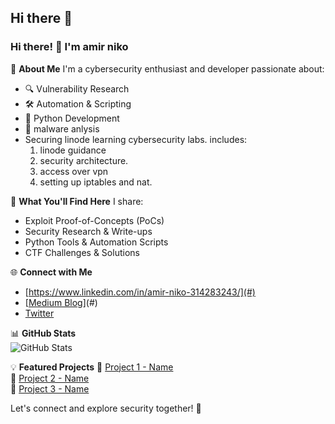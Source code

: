 ## Hi there 👋
### Hi there! 👋 I'm amir niko

🚀 **About Me**
I'm a cybersecurity enthusiast and developer passionate about:
- 🔍 Vulnerability Research
- 🛠️ Automation & Scripting
- 🐍 Python Development
- 🔐 malware anlysis
- Securing linode learning cybersecurity labs. 
  includes:
  1. linode guidance
  2. security architecture.
  3. access over vpn
  4. setting up iptables and nat.

📌 **What You'll Find Here**
I share:
- Exploit Proof-of-Concepts (PoCs)
- Security Research & Write-ups
- Python Tools & Automation Scripts
- CTF Challenges & Solutions

🌐 **Connect with Me**
- [https://www.linkedin.com/in/amir-niko-314283243/](#)
- [[Medium Blog](https://medium.com/@lagolariot/taking-advantage-of-ld-preload-f525b1a141aa)](#)
- [Twitter](#)

📊 **GitHub Stats**  
![GitHub Stats](https://github-readme-stats.vercel.app/api?username=indlion-program&show_icons=true&theme=radical)

💡 **Featured Projects**
🔹 [Project 1 - Name](#)  
🔹 [Project 2 - Name](#)  
🔹 [Project 3 - Name](#)

Let's connect and explore security together! 🚀


<!--
**indlion-program/indlion-program** is a ✨ _special_ ✨ repository because its `README.md` (this file) appears on your GitHub profile.

Here are some ideas to get you started:

- 🔭 I’m currently working on ...
- 🌱 I’m currently learning ...
- 👯 I’m looking to collaborate on ...
- 🤔 I’m looking for help with ...
- 💬 Ask me about ...
- 📫 How to reach me: ...
- 😄 Pronouns: ...
- ⚡ Fun fact: ...
-->

